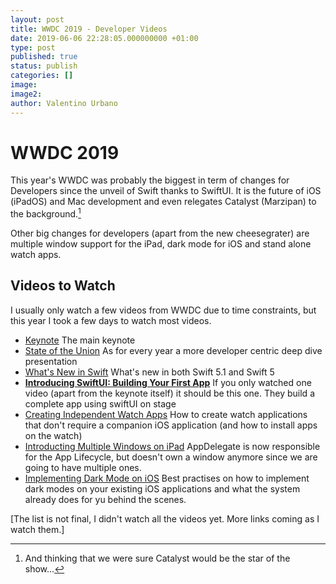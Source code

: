 ```yaml
---
layout: post
title: WWDC 2019 - Developer Videos
date: 2019-06-06 22:28:05.000000000 +01:00
type: post
published: true
status: publish
categories: []
image:
image2:
author: Valentino Urbano
---
```


# WWDC 2019

This year's WWDC was probably the biggest in term of changes for Developers since the unveil of Swift thanks to SwiftUI. It is the future of iOS (iPadOS) and Mac development and even relegates Catalyst (Marzipan) to the background.[^1]

Other big changes for developers (apart from the new cheesegrater) are multiple window support for the iPad, dark mode for iOS and stand alone watch apps.

## Videos to Watch

I usually only watch a few videos from WWDC due to time constraints, but this year I took a few days to watch most videos.

- [Keynote](https://developer.apple.com/wwdc19/101)
  The main keynote
- [State of the Union](https://developer.apple.com/wwdc19/103)
  As for every year a more developer centric deep dive presentation
- [What's New in Swift](https://developer.apple.com/wwdc19/402)
  What's new in both Swift 5.1 and Swift 5
- [**Introducing SwiftUI: Building Your First App**](https://developer.apple.com/wwdc19/204)
  If you only watched one video (apart from the keynote itself) it should be this one. They build a complete app using swiftUI on stage
- [Creating Independent Watch Apps](https://developer.apple.com/wwdc19/208)
  How to create watch applications that don't require a companion iOS application (and how to install apps on the watch)
- [Introducting Multiple Windows on iPad](https://developer.apple.com/wwdc19/212)
  AppDelegate is now responsible for the App Lifecycle, but doesn't own a window anymore since we are going to have multiple ones.
- [Implementing Dark Mode on iOS](https://developer.apple.com/wwdc19/214)
  Best practises on how to implement dark modes on your existing iOS applications and what the system already does for yu behind the scenes.

[The list is not final, I didn't watch all the videos yet. More links coming as I watch them.]

[^1]: And thinking that we were sure Catalyst would be the star of the show...
